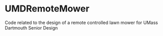 # UMDRemoteMower
Code related to the design of a remote controlled lawn mower for UMass Dartmouth Senior Design
